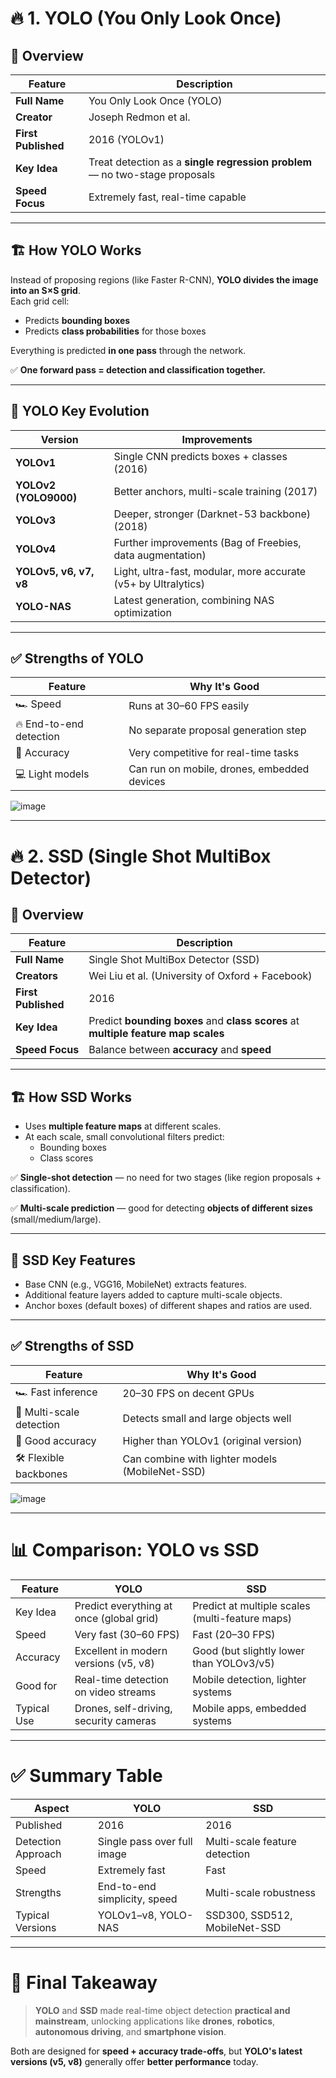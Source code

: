 # 🔥 **1. YOLO (You Only Look Once)**

## 📌 Overview

| Feature                | Description                                              |
|-------------------------|----------------------------------------------------------|
| **Full Name**           | You Only Look Once (YOLO)                                |
| **Creator**             | Joseph Redmon et al.                                     |
| **First Published**     | 2016 (YOLOv1)                                             |
| **Key Idea**            | Treat detection as a **single regression problem** — no two-stage proposals |
| **Speed Focus**         | Extremely fast, real-time capable                        |

---

## 🏗️ **How YOLO Works**

Instead of proposing regions (like Faster R-CNN), **YOLO divides the image into an S×S grid**.  
Each grid cell:
- Predicts **bounding boxes**
- Predicts **class probabilities** for those boxes

Everything is predicted **in one pass** through the network.

✅ **One forward pass = detection and classification together.**

---

## 🔹 YOLO Key Evolution

| Version        | Improvements                                      |
|----------------|---------------------------------------------------|
| **YOLOv1**      | Single CNN predicts boxes + classes (2016)       |
| **YOLOv2 (YOLO9000)** | Better anchors, multi-scale training (2017) |
| **YOLOv3**      | Deeper, stronger (Darknet-53 backbone) (2018)    |
| **YOLOv4**      | Further improvements (Bag of Freebies, data augmentation) |
| **YOLOv5, v6, v7, v8** | Light, ultra-fast, modular, more accurate (v5+ by Ultralytics) |
| **YOLO-NAS**    | Latest generation, combining NAS optimization  |

---

## ✅ **Strengths of YOLO**

| Feature                  | Why It's Good                              |
|---------------------------|-------------------------------------------|
| 🏎️ Speed                | Runs at 30–60 FPS easily                   |
| 🔥 End-to-end detection  | No separate proposal generation step       |
| 🎯 Accuracy              | Very competitive for real-time tasks       |
| 💻 Light models          | Can run on mobile, drones, embedded devices |

![image](https://github.com/user-attachments/assets/136ce7bd-1495-4345-9d33-ccb08b2f2dd8)

---

# 🔥 **2. SSD (Single Shot MultiBox Detector)**

## 📌 Overview

| Feature                | Description                                              |
|-------------------------|----------------------------------------------------------|
| **Full Name**           | Single Shot MultiBox Detector (SSD)                      |
| **Creators**            | Wei Liu et al. (University of Oxford + Facebook)         |
| **First Published**     | 2016                                                     |
| **Key Idea**            | Predict **bounding boxes** and **class scores** at **multiple feature map scales** |
| **Speed Focus**         | Balance between **accuracy** and **speed**               |

---

## 🏗️ **How SSD Works**

- Uses **multiple feature maps** at different scales.
- At each scale, small convolutional filters predict:
  - Bounding boxes
  - Class scores

✅ **Single-shot detection** — no need for two stages (like region proposals + classification).

✅ **Multi-scale prediction** — good for detecting **objects of different sizes** (small/medium/large).

---

## 🔹 SSD Key Features

- Base CNN (e.g., VGG16, MobileNet) extracts features.
- Additional feature layers added to capture multi-scale objects.
- Anchor boxes (default boxes) of different shapes and ratios are used.

---

## ✅ **Strengths of SSD**

| Feature                  | Why It's Good                              |
|---------------------------|-------------------------------------------|
| 🏎️ Fast inference        | 20–30 FPS on decent GPUs                   |
| 🏢 Multi-scale detection | Detects small and large objects well      |
| 🎯 Good accuracy         | Higher than YOLOv1 (original version)      |
| 🛠️ Flexible backbones   | Can combine with lighter models (MobileNet-SSD) |

![image](https://github.com/user-attachments/assets/2e9b39d5-8a1b-43b8-a4e4-3d5107ff407b)

---

# 📊 **Comparison: YOLO vs SSD**

| Feature              | YOLO                                      | SSD                                       |
|----------------------|-------------------------------------------|-------------------------------------------|
| Key Idea             | Predict everything at once (global grid) | Predict at multiple scales (multi-feature maps) |
| Speed                | Very fast (30–60 FPS)                    | Fast (20–30 FPS)                          |
| Accuracy             | Excellent in modern versions (v5, v8)    | Good (but slightly lower than YOLOv3/v5)  |
| Good for             | Real-time detection on video streams     | Mobile detection, lighter systems        |
| Typical Use          | Drones, self-driving, security cameras   | Mobile apps, embedded systems             |

---

# ✅ **Summary Table**

| **Aspect**             | **YOLO**                           | **SSD**                                |
|-------------------------|------------------------------------|----------------------------------------|
| Published               | 2016                               | 2016                                   |
| Detection Approach      | Single pass over full image        | Multi-scale feature detection          |
| Speed                   | Extremely fast                    | Fast                                   |
| Strengths               | End-to-end simplicity, speed       | Multi-scale robustness                 |
| Typical Versions        | YOLOv1–v8, YOLO-NAS                | SSD300, SSD512, MobileNet-SSD          |

---

# 🧠 Final Takeaway

> **YOLO** and **SSD** made real-time object detection **practical and mainstream**, unlocking applications like **drones**, **robotics**, **autonomous driving**, and **smartphone vision**.

Both are designed for **speed + accuracy trade-offs**, but **YOLO's latest versions (v5, v8)** generally offer **better performance** today.

